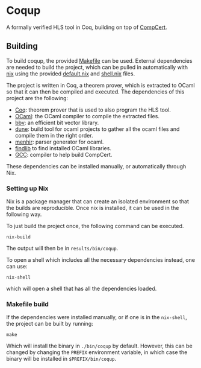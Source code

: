 # Coqup

A formally verified HLS tool in Coq, building on top of [CompCert](https://github.com/AbsInt/CompCert).

## Building

To build coqup, the provided [Makefile](/Makefile) can be used. External dependencies are needed to build the project, which can be pulled in automatically with [nix](https://nixos.org/nix/) using the provided [default.nix](/default.nix) and [shell.nix](/shell.nix) files.

The project is written in Coq, a theorem prover, which is extracted to OCaml so that it can then be compiled and executed. The dependencies of this project are the following:

- [Coq](https://coq.inria.fr/): theorem prover that is used to also program the HLS tool.
- [OCaml](https://ocaml.org/): the OCaml compiler to compile the extracted files.
- [bbv](https://github.com/mit-plv/bbv): an efficient bit vector library.
- [dune](https://github.com/ocaml/dune): build tool for ocaml projects to gather all the ocaml files and compile them in the right order.
- [menhir](http://gallium.inria.fr/~fpottier/menhir/): parser generator for ocaml.
- [findlib](https://github.com/ocaml/ocamlfind) to find installed OCaml libraries.
- [GCC](https://gcc.gnu.org/): compiler to help build CompCert.

These dependencies can be installed manually, or automatically through Nix.

### Setting up Nix

Nix is a package manager that can create an isolated environment so that the builds are reproducible. Once nix is installed, it can be used in the following way.

To just build the project once, the following command can be executed.

``` shell
nix-build
```

The output will then be in `results/bin/coqup`.

To open a shell which includes all the necessary dependencies instead, one can use:

``` shell
nix-shell
```

which will open a shell that has all the dependencies loaded.

### Makefile build

If the dependencies were installed manually, or if one is in the `nix-shell`, the project can be built by running:

``` shell
make
```

Which will install the binary in `./bin/coqup` by default. However, this can be changed by changing the `PREFIX` environment variable, in which case the binary will be installed in `$PREFIX/bin/coqup`.

